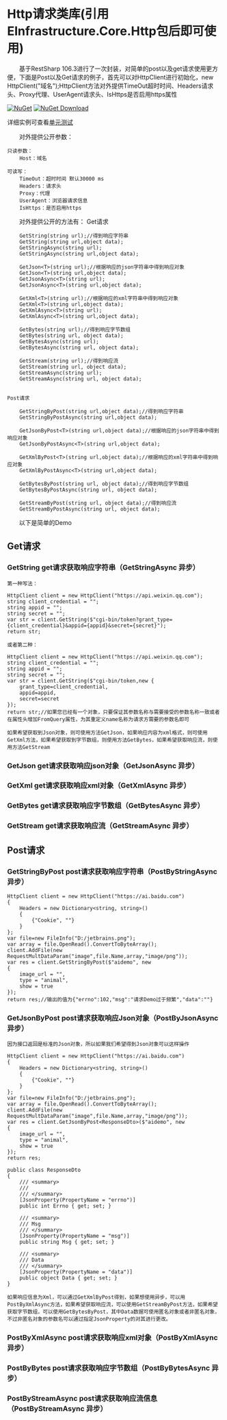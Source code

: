 # Http请求类库(引用EInfrastructure.Core.Http包后即可使用)

&emsp;&emsp;基于RestSharp 106.3进行了一次封装，对简单的post以及get请求使用更方便，下面是Post以及Get请求的例子，首先可以对HttpClient进行初始化，new HttpClient("域名");HttpClient方法对外提供TimeOut超时时间、Headers请求头、Proxy代理、UserAgent请求头、IsHttps是否启用https属性

[![NuGet](https://img.shields.io/nuget/v/EInfrastructure.Core.Http.svg?style=flat-square)](https://www.nuget.org/packages/EInfrastructure.Core.Http)
[![NuGet Download](https://img.shields.io/nuget/dt/EInfrastructure.Core.Http.svg?style=flat-square)](https://www.nuget.org/packages/EInfrastructure.Core.Http)



详细实例可查看<a target="_blank" href="https://github.com/zhenlei520/System.Extension.Core/blob/release/features-2.0/src/Infrastructure/test/EInfrastructure.Core.Test/HttpCommonUnitTest.cs">单元测试</a>


&emsp;&emsp;对外提供公开参数：

    只读参数：
        Host：域名

    可读写：
        TimeOut：超时时间 默认30000 ms
        Headers：请求头
        Proxy：代理
        UserAgent：浏览器请求信息
        IsHttps：是否启用https


&emsp;&emsp;对外提供公开的方法有：
    Get请求

        GetString(string url);//得到响应字符串
        GetString(string url,object data);
        GetStringAsync(string url);
        GetStringAsync(string url,object data);

        GetJson<T>(string url);//根据响应的json字符串中得到响应对象
        GetJson<T>(string url,object data);
        GetJsonAsync<T>(string url);
        GetJsonAsync<T>(string url,object data);

        GetXml<T>(string url);//根据响应的xml字符串中得到响应对象
        GetXml<T>(string url,object data);
        GetXmlAsync<T>(string url);
        GetXmlAsync<T>(string url,object data);

        GetBytes(string url);//得到响应字节数组
        GetBytes(string url, object data);
        GetBytesAsync(string url);
        GetBytesAsync(string url, object data);

        GetStream(string url);//得到响应流
        GetStream(string url, object data);
        GetStreamAsync(string url);
        GetStreamAsync(string url, object data);


    Post请求

        GetStringByPost(string url,object data);//得到响应字符串
        GetStringByPostAsync(string url,object data);

        GetJsonByPost<T>(string url,object data);//根据响应的json字符串中得到响应对象
        GetJsonByPostAsync<T>(string url,object data);

        GetXmlByPost<T>(string url,object data);//根据响应的xml字符串中得到响应对象
        GetXmlByPostAsync<T>(string url,object data);

        GetBytesByPost(string url, object data);//得到响应字节数组
        GetBytesByPostAsync(string url, object data);

        GetStreamByPost(string url, object data);//得到响应流
        GetStreamByPostAsync(string url, object data);

&emsp;&emsp;以下是简单的Demo

## Get请求

### GetString get请求获取响应字符串（GetStringAsync 异步）

    第一种写法：

    HttpClient client = new HttpClient("https://api.weixin.qq.com");
    string client_credential = "";
    string appid = "";
    string secret = "";
    var str = client.GetString($"cgi-bin/token?grant_type={client_credential}&appid={appid}&secret={secret}");
    return str;

    或者第二种：

    HttpClient client = new HttpClient("https://api.weixin.qq.com");
    string client_credential = "";
    string appid = "";
    string secret = "";
    var str = client.GetString($"cgi-bin/token,new {
        grant_type=client_credential,
        appid=appid,
        secret=secret
    });
    return str;//如果您已经有一个对象，只要保证其参数名称与需要接受的参数名称一致或者在属性头增加FromQuery属性，为其重定义name名称为请求方需要的参数名即可

    如果希望获取到Json对象，则可使用方法GetJson，如果响应内容为xml格式，则可使用GetXml方法，如果希望获取到字节数组，则使用方法GetBytes，如果希望获取响应流，则使用方法GetStream

### GetJson get请求获取响应json对象（GetJsonAsync 异步）

### GetXml get请求获取响应xml对象（GetXmlAsync 异步）

### GetBytes get请求获取响应字节数组（GetBytesAsync 异步）

### GetStream get请求获取响应流（GetStreamAsync 异步）

## Post请求

### GetStringByPost post请求获取响应字符串（PostByStringAsync 异步）

    HttpClient client = new HttpClient("https://ai.baidu.com")
    {
        Headers = new Dictionary<string, string>()
        {
            {"Cookie", ""}
        }
    };
    var file=new FileInfo("D:/jetbrains.png");
    var array = file.OpenRead().ConvertToByteArray();
    client.AddFile(new RequestMultDataParam("image",file.Name,array,"image/png"));
    var res = client.GetStringByPost($"aidemo", new
    {
        image_url = "",
        type = "animal",
        show = true
    });
    return res;//输出的值为{"errno":102,"msg":"请求Demo过于频繁","data":""}


### GetJsonByPost post请求获取响应Json对象（PostByJsonAsync 异步）

    因为接口返回是标准的Json对象，所以如果我们希望得到Json对象可以这样操作

    HttpClient client = new HttpClient("https://ai.baidu.com")
    {
        Headers = new Dictionary<string, string>()
        {
            {"Cookie", ""}
        }
    };
    var file=new FileInfo("D:/jetbrains.png");
    var array = file.OpenRead().ConvertToByteArray();
    client.AddFile(new RequestMultDataParam("image",file.Name,array,"image/png"));
    var res = client.GetJsonByPost<ResponseDto>($"aidemo", new
    {
        image_url = "",
        type = "animal",
        show = true
    });
    return res;

    public class ResponseDto
    {
        /// <summary>
        ///
        /// </summary>
        [JsonProperty(PropertyName = "errno")]
        public int Errno { get; set; }

        /// <summary>
        /// Msg
        /// </summary>
        [JsonProperty(PropertyName = "msg")]
        public string Msg { get; set; }

        /// <summary>
        /// Data
        /// </summary>
        [JsonProperty(PropertyName = "data")]
        public object Data { get; set; }
    }

    如果响应信息为Xml，可以通过GetXmlByPost得到，如果想使用异步，可以用PostByXmlAsync方法，如果希望获取响应流，可以使用GetStreamByPost方法，如果希望获取字节数组，可以使用GetBytesByPost，其中Data数据可使用匿名对象或者非匿名对象，不过非匿名对象的参数名可以通过指定JsonProperty的对其进行更改。

### PostByXmlAsync post请求获取响应xml对象（PostByXmlAsync 异步）

### PostByBytes post请求获取响应字节数组（PostByBytesAsync 异步）

### PostByStreamAsync post请求获取响应流信息（PostByStreamAsync 异步）




